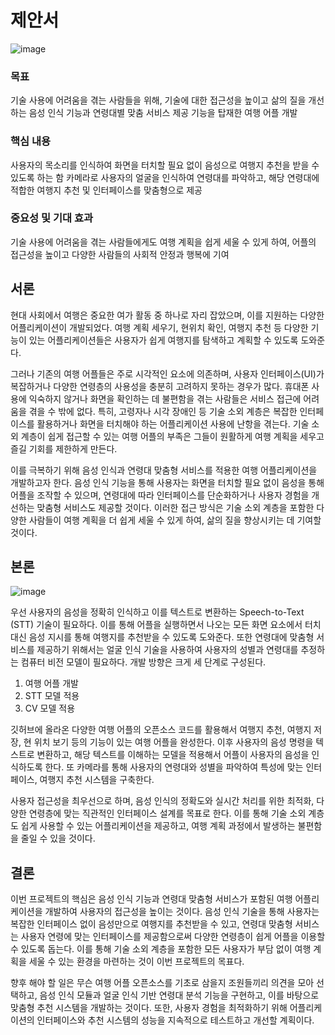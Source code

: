 # 제안서
![image](https://github.com/user-attachments/assets/cf29cffd-a37d-449b-86dd-035cded2db11)

### 목표
기술 사용에 어려움을 겪는 사람들을 위해, 기술에 대한 접근성을 높이고 삶의 질을 개선하는 음성 인식 기능과 연령대별 맞춤 서비스 제공 기능을 탑재한 여행 어플 개발
### 핵심 내용
사용자의 목소리를 인식하여 화면을 터치할 필요 없이 음성으로 여행지 추천을 받을 수 있도록 하는 함
카메라로 사용자의 얼굴을 인식하여 연령대를 파악하고, 해당 연령대에 적합한 여행지 추천 및 인터페이스를 맞춤형으로 제공
### 중요성 및 기대 효과
기술 사용에 어려움을 겪는 사람들에게도 여행 계획을 쉽게 세울 수 있게 하여, 어플의 접근성을 높이고 다양한 사람들의 사회적 안정과 행복에 기여


## 서론  
 현대 사회에서 여행은 중요한 여가 활동 중 하나로 자리 잡았으며, 이를 지원하는 다양한 어플리케이션이 개발되었다. 여행 계획 세우기, 현위치 확인, 여행지 추천 등 다양한 기능이 있는 어플리케이션들은 사용자가 쉽게 여행지를 탐색하고 계획할 수 있도록 도와준다.
 
 그러나 기존의 여행 어플들은 주로 시각적인 요소에 의존하며, 사용자 인터페이스(UI)가 복잡하거나 다양한 연령층의 사용성을 충분히 고려하지 못하는 경우가 많다. 휴대폰 사용에 익숙하지 않거나 화면을 확인하는 데 불편함을 겪는 사람들은 서비스 접근에 어려움을 겪을 수 밖에 없다. 특히, 고령자나 시각 장애인 등 기술 소외 계층은 복잡한 인터페이스를 활용하거나 화면을 터치해야 하는 어플리케이션 사용에 난항을 겪는다. 기술 소외 계층이 쉽게 접근할 수 있는 여행 어플의 부족은 그들이 원활하게 여행 계획을 세우고 즐길 기회를 제한하게 만든다.
 
 이를 극복하기 위해 음성 인식과 연령대 맞춤형 서비스를 적용한 여행 어플리케이션을 개발하고자 한다. 음성 인식 기능을 통해 사용자는 화면을 터치할 필요 없이 음성을 통해 어플을 조작할 수 있으며, 연령대에 따라 인터페이스를 단순화하거나 사용자 경험을 개선하는 맞춤형 서비스도 제공할 것이다. 이러한 접근 방식은 기술 소외 계층을 포함한 다양한 사람들이 여행 계획을 더 쉽게 세울 수 있게 하여, 삶의 질을 향상시키는 데 기여할 것이다.

## 본론  
![image](https://github.com/user-attachments/assets/53bde2e8-e6af-451e-b807-07a45cccdf05)

 우선 사용자의 음성을 정확히 인식하고 이를 텍스트로 변환하는 Speech-to-Text (STT) 기술이 필요하다. 이를 통해 어플을 실행하면서 나오는 모든 화면 요소에서 터치 대신 음성 지시를 통해 여행지를 추천받을 수 있도록 도와준다. 또한 연령대에 맞춤형 서비스를 제공하기 위해서는 얼굴 인식 기술을 사용하여 사용자의 성별과 연령대를 추정하는 컴퓨터 비전 모델이 필요하다.
개발 방향은 크게 세 단계로 구성된다.

 1) 여행 어플 개발
 2) STT 모델 적용
 3) CV 모델 적용

 깃허브에 올라온 다양한 여행 어플의 오픈소스 코드를 활용해서 여행지 추천, 여행지 저장, 현 위치 보기 등의 기능이 있는 여행 어플을 완성한다. 이후 사용자의 음성 명령을 텍스트로 변환하고, 해당 텍스트를 이해하는 모델을 적용해서 어플이 사용자의 음성을 인식하도록 한다. 또 카메라를 통해 사용자의 연령대와 성별을 파악하여 특성에 맞는 인터페이스, 여행지 추천 시스템을 구축한다.
 
 사용자 접근성을 최우선으로 하며, 음성 인식의 정확도와 실시간 처리를 위한 최적화, 다양한 연령층에 맞는 직관적인 인터페이스 설계를 목표로 한다. 이를 통해 기술 소외 계층도 쉽게 사용할 수 있는 어플리케이션을 제공하고, 여행 계획 과정에서 발생하는 불편함을 줄일 수 있을 것이다.


## 결론  
이번 프로젝트의 핵심은 음성 인식 기능과 연령대 맞춤형 서비스가 포함된 여행 어플리케이션을 개발하여 사용자의 접근성을 높이는 것이다. 음성 인식 기술을 통해 사용자는 복잡한 인터페이스 없이 음성만으로 여행지를 추천받을 수 있고, 연령대 맞춤형 서비스는 사용자 연령에 맞는 인터페이스를 제공함으로써 다양한 연령층이 쉽게 어플을 이용할 수 있도록 돕는다. 이를 통해 기술 소외 계층을 포함한 모든 사용자가 부담 없이 여행 계획을 세울 수 있는 환경을 마련하는 것이 이번 프로젝트의 목표다.

향후 해야 할 일은 무슨 여행 어플 오픈소스를 기초로 삼을지 조원들끼리 의견을 모아 선택하고, 음성 인식 모듈과 얼굴 인식 기반 연령대 분석 기능을 구현하고, 이를 바탕으로 맞춤형 추천 시스템을 개발하는 것이다. 또한, 사용자 경험을 최적화하기 위해 어플리케이션의 인터페이스와 추천 시스템의 성능을 지속적으로 테스트하고 개선할 계획이다.
